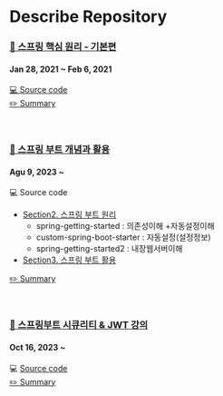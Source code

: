 # Describe Repository
### [🔗 스프링 핵심 원리 - 기본편 ](https://www.inflearn.com/course/%EC%8A%A4%ED%94%84%EB%A7%81-%ED%95%B5%EC%8B%AC-%EC%9B%90%EB%A6%AC-%EA%B8%B0%EB%B3%B8%ED%8E%B8) 
#### Jan 28, 2021 ~ Feb 6, 2021
[💻 Source code](https://github.com/eunsolJo/spring-study/tree/master/core) <br>
[✏️ Summary](https://www.notion.so/01968ec65e6e41788eadbe4714c9dc0a)

<br>

### [🔗 스프링 부트 개념과 활용](https://www.inflearn.com/course/%EC%8A%A4%ED%94%84%EB%A7%81%EB%B6%80%ED%8A%B8/dashboard) 
#### Agu 9, 2023 ~ 
💻 Source code <br>
- [Section2. 스프링 부트 원리](https://github.com/eunsolJo/spring-study/tree/master/concept-of-spring-boot)
    - spring-getting-started : 의존성이해 +자동설정이해
    - custom-spring-boot-starter : 자동설정(설정정보)
    - spring-getting-started2 : 내장웹서버이해
- [Section3. 스프링 부트 활용](https://github.com/eunsolJo/spring-study/tree/master/use-spring-boot)

[✏️ Summary](https://www.notion.so/706a63fcd1874b9fb57a241051d06d04?pvs=4)

<br>


### [🔗 스프링부트 시큐리티 & JWT 강의](https://www.inflearn.com/course/%EC%8A%A4%ED%94%84%EB%A7%81%EB%B6%80%ED%8A%B8-%EC%8B%9C%ED%81%90%EB%A6%AC%ED%8B%B0) 
#### Oct 16, 2023 ~ 
💻 [Source code](https://github.com/eunsolJo/spring-study/tree/master/spring-security-1) <br>
[✏️ Summary](https://golden-age-825.notion.site/JWT-921ca43839104087868006c6ff288036?pvs=4)
